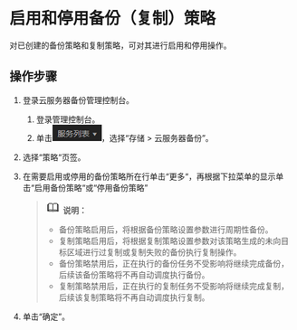 # 启用和停用备份（复制）策略<a name="ZH-CN_TOPIC_0056584603"></a>

对已创建的备份策略和复制策略，可对其进行启用和停用操作。

## 操作步骤<a name="section4675155611349"></a>

1.  登录云服务器备份管理控制台。
    1.  登录管理控制台。
    2.  单击![](figures/icon-list.png)，选择“存储 \> 云服务器备份”。

2.  选择“策略“页签。
3.  在需要启用或停用的备份策略所在行单击“更多“，再根据下拉菜单的显示单击“启用备份策略“或“停用备份策略”

    >![](public_sys-resources/icon-note.gif) **说明：**   
    >-   备份策略启用后，将根据备份策略设置参数进行周期性备份。  
    >-   复制策略启用后，将根据复制策略设置参数对该策略生成的未向目标区域进行过复制或复制失败的备份执行复制操作。  
    >-   备份策略禁用后，正在执行的备份任务不受影响将继续完成备份，后续该备份策略将不再自动调度执行备份。  
    >-   复制策略禁用后，正在执行的复制任务不受影响将继续完成复制，后续该复制策略将不再自动调度执行复制。  

4.  单击“确定”。

